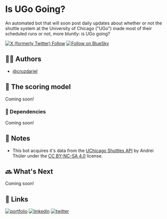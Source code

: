# Is UGo Going?

An automated bot that will soon post daily updates about whether or not the shuttle system at the University of Chicago ("UGo") made most of their scheduled runs or not, more bluntly: is UGo going?

[![X (formerly Twitter) Follow](https://img.shields.io/twitter/follow/TBA)](x.com/TBA) [![Follow on BlueSky](https://img.shields.io/badge/-Follow%20@comingsoon-blue?logo=Bluesky&logoColor=white)](https://bsky.app/profile/ugo.dariel.us)

## 🧍‍♂️ Authors

- [@cruzdariel](https://www.github.com/cruzdariel)


## 🧮 The scoring model
Coming soon!

### 🔄 Dependencies
Coming soon!

## 📝 Notes

- This bot acquires it's data from the [UChicago Shuttles API](https://andreithuler.com/UChicagoShuttles/) by Andrei Thüler under the [CC BY-NC-SA 4.0](https://creativecommons.org/licenses/by-nc-sa/4.0/?ref=chooser-v1) license.

## 🔜 What's Next
Coming soon!

## 🔗 Links
[![portfolio](https://img.shields.io/badge/my_portfolio-000?style=for-the-badge&logo=ko-fi&logoColor=white)](https://dariel.us/)
[![linkedin](https://img.shields.io/badge/linkedin-0A66C2?style=for-the-badge&logo=linkedin&logoColor=white)](https://www.linkedin.com/in/darielc)
[![twitter](https://img.shields.io/badge/twitter-1DA1F2?style=for-the-badge&logo=twitter&logoColor=white)](https://twitter.com/darieltweet)

